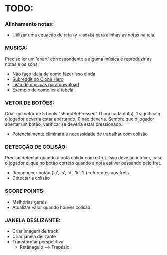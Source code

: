 # TODO:

### Alinhamento notas:
- Utilizar uma equação de reta (y = ax+b) para alinhas as notas na tela.

### MUSICA:
Preciso ler um 'chart' correspondente a alguma música e reproduzir as notas e os sons.
- [Não faço ideia de como fazer isso ainda](https://gfycat.com/corruptenviousarcherfish-help-rescue-save)
- [Subreddit do Clone Hero](https://www.reddit.com/r/CloneHero/comments/7caylm/how_to_install_clone_hero_and_all_the_files_you/)
- [Lista de músicas para download](https://docs.google.com/spreadsheets/d/13B823ukxdVMocowo1s5XnT3tzciOfruhUVePENKc01o/htmlview?usp=drive_web)
- [Exemplo de como ler a tabela](https://github.com/Nethermaker/PyHero/blob/master/PyHero.py#L120)

### VETOR DE BOTÕES:
Criar um vetor de 5 bools "shoudBePressed" (1 pra cada nota), 1 significa q o jogador deveria estar apertando, 0 nao deveria. Sempre que o jogador apertar um botão, verificar se deveria estar pressionado.
- Potencialmente eliminará a necessidade de trabalhar com colisão

### DETECÇÃO DE COLISÃO:
Preciso detectar quando a nota colidir com o fret. Isso deve acontecer, caso o jogador clique no botão correto quando a nota estiver passando pelo fret.
- Reconhecer botão ('a', 's', 'd', 'k', 'l') referentes aos frets
- Detectar a colisão

### SCORE POINTS:
- Melhorias gerais
- Atualizar valor quando houver colisão

### JANELA DESLIZANTE:
- Criar imagem de track
- Criar janela delizante
- Transformar perspectiva
    - Retânagulo --> Trapézio